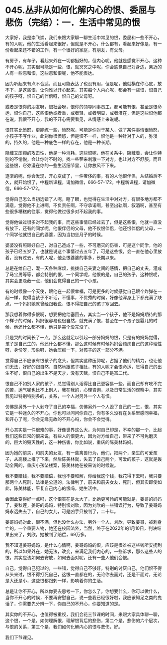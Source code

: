 # 045.丛非从如何化解内心的恨、委屈与悲伤（完结）：一．生活中常见的恨

大家好，我是崇飞崇，我们来跟大家聊一聊生活中常见的恨，委屈和一些不开心，有的人呢，他的生活看起来很好，但就是不开心，什么都有，看起来好像是，有一份看起来还不错的工作，有一个很好的家庭，有朋友，有父母。

有房子，有车子，看起来外在一切都挺好的，但内心呢，他就是感觉不开心，这种不开心呢，其实很可能是一些，恨，就冥冥之中呢，你会感觉自己对身边，亲近的人有一些怨和恨，这些怨和恨呢，他不能表达。

因为听起来有点不合适，而且可能表达了也没有用，但是呢，他就横在你心底，放不下，是这些恨，让你难以开心起来，其实每个人内心呢，都会有一些恨，恨自己的孩子呀，恨自己的伴侣呀，恨自己的父母呀。

或者是恨你的朋友呀，恨社会呀，恨你的领导同事员工，都可能有恨，甚至是恨命运，恨你自己，这些恨他或者重，或者轻，或者明显，或者潜在，但是这些恨他都在说，我很不开心，我的不开心需要看见，从情感上来说呢。

恨其实比愤怒，更能练一些，愤怒呢，可能是你对于某人，做了某件事情很愤怒，小孩子不写作业，此刻你很愤怒，但是恨不一样，恨他是一种针对于人的，弥漫的，持久的，他是一种底色一样的存在，他是一种长期。

隐藏又压抑的攻击性，他是一种消耗，这些恨呢，他在关系中，隐藏着，会让你特别的不愉悦，会让你时不时的，找一些茬来刺激一下对方，也让对方不舒服，而且这些恨，它弥漫在你的一些生活细节里，让你放风不下来。

逐渐的呢，你会发现，开心变成了，一件奢侈的事，有的人他恨伴侣，从结婚后不久，就开始恨了，中程新课程，请加微信，666-57-172，中程新课程，请加微信，666-57-172。

觉得自己怎么当初选错了人呢，瞎了眼，也觉得在生活中对对方，有很多地方都不满意，觉得他不上进啊，不负责任啊，不守承诺啊，甚至出轨啊，叙酒啊，甚至有些很多糟糕的往事，觉得他做过很多对不起我的事。

觉得他做过很多对不起我的事，而这些事情已经过去了，但是这些恨，他就一直没有放下，还有的同学呢，他恨伴侣的父母，他不仅恨伴侣，他还恨伴侣的父母，一个同学他就恨自己的婆婆，因为当初坐月子的时候。

婆婆没有照顾好自己，对自己造成了一些，不可磨灭的伤害，可是这个同学，他的孩子已经五岁了，也就是说这个事情过去五年了，可是这些恨，会一直在他心里放着，没有过去，有的人呢，他会恨婆婆的事多，长期以来。

总是在给自己，混一天各种麻烦，挑拨自己夫妻之间的感情，把自己的丈夫，灌成了马宝男等等，都会特别的恨，一个同学呢，他恨的是，自己的孩子，这种恨呢，其实会更隐蔽一点，他们会觉得自己的一个小孩。

有的时候像一个天使，跟他在一起很幸福，可是更多的时候感觉自己跟个炸弹在一起一样，觉得当孩子不听话，不懂事，不优秀的时候，好像他浑身上下都充满了缺点，一个妈妈她就曾经跟我说，恨不得把自己的孩子塞回去。

那我想着你得多恨啊，想要把他给塞回去，其实当一个孩子，他不是妈妈期待的那个样子的时候，妈妈很容易也很自然，就充满了恨，甚至在一个孩子是婴儿的时候，他还什么都不懂，他只是哭个没完没了。

只是哭的时间长了一点，那么这就足以引起一部分妈妈的恨，只是有的妈妈觉得，孩子是自己生的，他还什么都不懂，那么这时候有时候妈妈会顾虑自己的这种理性呀，身份呀，形象呀，她会压抑一下，对孩子的这一部分不满。

觉得自己不应该有恨孩子的念头，但其实这种压抑呢，占据了他们的精力，也让他们无法，好好的跟自然，自然地跟孩子相处，有的人呢才会恨命运，觉得自己的出生不好，恨自己的出生不是天才，没有天赋，恨自己不是富二代。

恨自己不如别人家的孩子，总觉得别人活得比自己更容易一些，而自己却有吃不完的苦，运气呢也比不上别人，我在我的，心理咨询，以及日常生活的观察中，其实我见过特别特别多的，关系，一个人对另外一个人有恨。

仿佛是另外一个人剥夺了自己的幸福，仿佛另外一个人毁了自己的一生，恨，其实它是一种迷久的不开心，你也可以问问你自己，你有多久没有在关系里感同幸福，和开心了呢，你会无缘无故的不开心吗，你会不会觉得。

开心其实是一件很难的事，好像世界这么大，为何自己却是，不幸的那一个，比起我们这些日常的恨来说，有些人的恨更大，因为对方给自己，带来了不可免磨灭的，巨大的毁灭性的，这一种伤害，你比如说，重庆的陈美林妈妈。

因为她的前夫，和前夫的女友，有一些禽兽行为，他们，把两个，亲生的可爱孩子，从高楼上推了下来，然后陈美林就，失去了自己两个，可爱的孩子，这就是轰动全网的，重庆小孩坠楼案，陈美林她在被采访的时候说。

我不要赔钱，我不要赔偿，我也不要和解，你给我这个钱，我花得下去吗，我只要那两个人死刑，法律是公道的，法律判了，前夫和前夫女友，死刑，但其实即使如此，陈美林能，平复自己内心的恨吗，她生活中。

会因此变得好一点吗，这个恨实在是太大了，比她更可怜的可能就是，姜哥的妈妈了，姜秋莲，姜哥的妈妈，特别恨刘欣，因为刘欣的一些错误行为，导致了姜哥妈妈永远失去了，自己的女儿，可是凶手只被判了，二十年。

姜哥妈妈对此，很不满，但也没什么办法，另外一个人，刘欣，导致姜哥，被刺身亡的，一个重要人物，她还在校园法外，当然，终于在2022年的1月10日，判决结果出来了，刘欣，她被判了赔偿，69万多。

我不知道姜哥妈妈，是什么心情啊，姜哥妈妈的恨，应该是很难被这些钱所安抚到的，所以如果外在，她无法，改变，来满足我们内心的，一些诉求，那么这些人的恨，其实应该如何去安放，如何去面对呢，还有一些人他们会恨。

自己，觉得自己犯过的，一些错，觉得自己不够好，特别的讨厌自己，他们恨不得从头来过，恨不得打死自己，这恨一直都在的，无论你去面对，还是不面对，无论是大还是小，这些恨都跟刺一样，影响着你的生活。

总是让你不开心，所以你要去思考一下，你怎么了，你想要什么，你可以做什么，当你不开心的时候，不要再安慰自己，说一些我已经很好啦，我应该知足之类的鬼话了，你需要先分辨一下，你自己的不开心，你要知道的是。

其实你的不开心，也值得被重视，我们会花三节课的时间，来跟大家具体聊一聊，这个恨，一个是，如何理解恨，理解恨背后的悲伤，第二个是，悲伤的六个层次，与恨的关系，第三个是，我们如何化解内心的恨与悲伤，好。

我们下节课见。